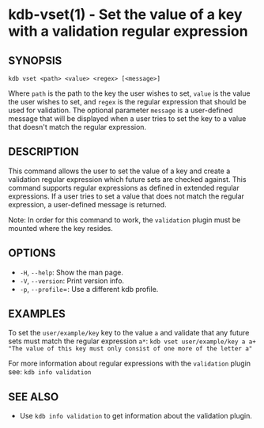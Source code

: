 kdb-vset(1) - Set the value of a key with a validation regular expression
=========================================================================

## SYNOPSIS

`kdb vset <path> <value> <regex> [<message>]`

Where `path` is the path to the key the user wishes to set, `value` is the value the user wishes to set, and `regex` is the regular expression that should be used for validation.
The optional parameter `message` is a user-defined message that will be displayed when a user tries to set the key to a value that doesn't match the regular expression.


## DESCRIPTION

This command allows the user to set the value of a key and create a validation regular expression which future sets are checked against.
This command supports regular expressions as defined in extended regular expressions.
If a user tries to set a value that does not match the regular expression, a user-defined message is returned.

Note: In order for this command to work, the `validation` plugin must be mounted where the key resides.

## OPTIONS

- `-H`, `--help`:
  Show the man page.
- `-V`, `--version`:
  Print version info.
- `-p`, `--profile`=<profile>:
  Use a different kdb profile.


## EXAMPLES

To set the `user/example/key` key to the value `a` and validate that any future sets must match the regular expression `a*`:
`kdb vset user/example/key a a+ "The value of this key must only consist of one more of the letter a"`

For more information about regular expressions with the `validation` plugin see:
`kdb info validation`

## SEE ALSO

- Use `kdb info validation` to get information about the validation plugin.
